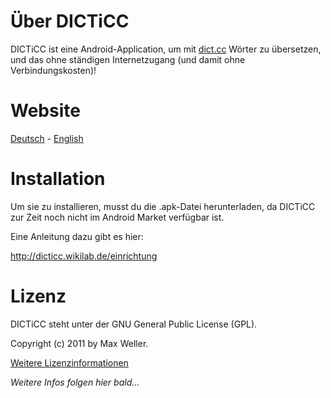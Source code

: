 
Über DICTiCC
============

DICTiCC ist eine Android-Application, um mit <a href="http://dict.cc">dict.cc</a> Wörter zu übersetzen, und das ohne ständigen Internetzugang (und damit ohne Verbindungskosten)!


Website
=======

<a href="http://dicticc.wikilab.de/">Deutsch</a> - <a href="http://dicticc.wiki-lab.net/">English</a>



Installation
============

Um sie zu installieren, musst du die .apk-Datei herunterladen, da DICTiCC zur Zeit noch nicht im Android Market verfügbar ist.

Eine Anleitung dazu gibt es hier:

http://dicticc.wikilab.de/einrichtung


Lizenz
======

DICTiCC steht unter der GNU General Public License (GPL).

Copyright (c) 2011 by Max Weller.

<a href="http://dicticc.wikilab.de/lizenz">Weitere Lizenzinformationen</a>




*Weitere Infos folgen hier bald...*


